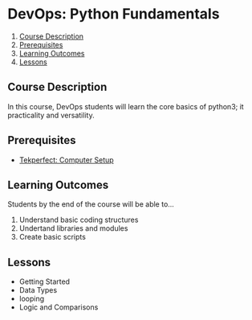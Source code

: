 # DevOps: Python Fundamentals

1. [Course Description](#course-description)
2. [Prerequisites](#prerequisites)
3. [Learning Outcomes](#learning-outcomes)
4. [Lessons](#lessons)

## Course Description

In this course, DevOps students will learn the core basics of python3; it practicality and versatility.

## Prerequisites

* [Tekperfect: Computer Setup](#)

## Learning Outcomes

Students by the end of the course will be able to...

1. Understand basic coding structures
1. Undertand libraries and modules
1. Create basic scripts

## Lessons

- Getting Started
- Data Types
- looping
- Logic and Comparisons
